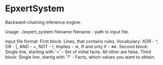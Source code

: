 # EpxertSystem
Backward-chaining inference engine.

Usage:
./expert_system filename
filename - path to input file.

Input file format:
First block:
Lines, that contains rules.
Vocabulary:
XOR - ^,
OR - |,
AND - +,
NOT - !,
Implies - =>,
If and only if - <=>.
Second block:
Single line, starting with '=' - Set of initial facts. All other are false.
Third block:
Single line, startig with '?' - Facts, which values you want to obtain.
